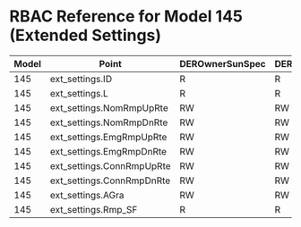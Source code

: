 # RBAC Reference for Model 145 (Extended Settings)

| Model | Point | DEROwnerSunSpec | DERInstallerSunSpec | DERVendorSunSpec | ServiceProviderSunSpec | GridOperatorSunSpec |
|-------|-------|------------------|---------------------|------------------|------------------------|---------------------|
| 145 | ext_settings.ID | R | R | R | R | R |
| 145 | ext_settings.L | R | R | R | R | R |
| 145 | ext_settings.NomRmpUpRte | RW | RW | RW | RW | RW |
| 145 | ext_settings.NomRmpDnRte | RW | RW | RW | RW | RW |
| 145 | ext_settings.EmgRmpUpRte | RW | RW | RW | RW | RW |
| 145 | ext_settings.EmgRmpDnRte | RW | RW | RW | RW | RW |
| 145 | ext_settings.ConnRmpUpRte | RW | RW | RW | RW | RW |
| 145 | ext_settings.ConnRmpDnRte | RW | RW | RW | RW | RW |
| 145 | ext_settings.AGra | RW | RW | RW | RW | RW |
| 145 | ext_settings.Rmp_SF | R | R | R | R | R |
